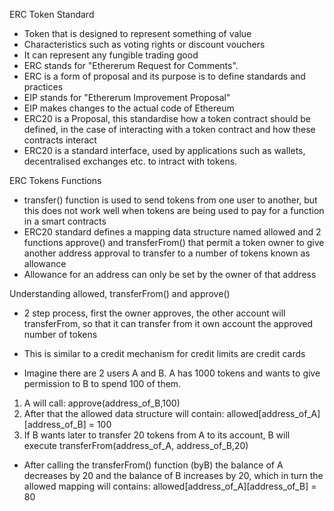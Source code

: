 ERC Token Standard

- Token that is designed to represent something of value
- Characteristics such as voting rights or discount vouchers
- It can represent any fungible trading good
- ERC stands for "Ethererum  Request for Comments".
- ERC is a form of proposal and its purpose is to define standards and practices
- EIP stands for "Ethererum Improvement Proposal" 
- EIP makes changes to the actual code of Ethereum
- ERC20 is a Proposal, this standardise how a token contract should be defined, in the case of interacting with a token contract and how these contracts interact
- ERC20 is a standard interface, used by applications such as wallets, decentralised exchanges etc. to intract with tokens.

ERC Tokens Functions

- transfer() function is used to send tokens from one user to another, but this does not work well when tokens are being used to pay for a function in a smart contracts
- ERC20 standard defines a mapping data structure named allowed and 2 functions approve() and transferFrom() that permit a token owner to give another address approval to transfer to a number of tokens known as allowance
- Allowance for an address can only be set by the owner of that address

Understanding allowed, transferFrom() and approve()

- 2 step process, first the owner approves, the other account will transferFrom, so that it can transfer from it own account the approved number of tokens
- This is similar to a credit mechanism for credit limits are credit cards

- Imagine there are 2 users A and B. A has 1000 tokens and wants to give permission to B to spend 100 of them.

1. A will call: approve(address_of_B,100)
2. After that the allowed data structure will contain: allowed[address_of_A][address_of_B] = 100
3. If B wants later to transfer 20 tokens from A to its account, B will execute transferFrom(address_of_A, address_of_B,20)

- After calling the transferFrom() function (byB) the balance of A decreases by 20 and the balance of B increases by 20, which in turn the allowed mapping will contains: allowed[address_of_A][address_of_B] = 80